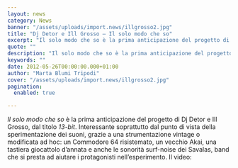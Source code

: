 ```yaml
---
layout: news
category: News
banner: "/assets/uploads/import.news/illgrosso2.jpg"
title: "Dj Detor e Ill Grosso – Il solo modo che so"
excerpt: "Il solo modo che so è la prima anticipazione del progetto di Dj Detor e Ill Grosso, dal titolo 13-bit. Interessante soprattutto dal punto di vista della sperimentazione dei suoni, grazie a una strumentazione vintage o modificata ad hoc: un Commodore 64 risistemato, un vecchio Akai, una tastiera  giocattolo d’annata e  anche le sonorità surf-noise [&hellip"
quote: ""
description: "Il solo modo che so è la prima anticipazione del progetto di Dj Detor e Ill Grosso, dal titolo 13-bit. Interessante soprattutto dal punto di vista della sperimentazione dei suoni, grazie a una strumentazione vintage o modificata ad hoc: un Commodore 64 risistemato, un vecchio Akai, una tastiera  giocattolo d’annata e  anche le sonorità surf-noise [&hellip"
keywords: ""
date: 2012-05-26T00:00:00.000+01:00
author: "Marta Blumi Tripodi"
cover: "/assets/uploads/import.news/illgrosso2.jpg"
pagination:
  enabled: true

---
```


_Il solo modo che so_ è la prima anticipazione del progetto di Dj Detor e Ill Grosso, dal titolo _13-bit_. Interessante soprattutto dal punto di vista della sperimentazione dei suoni, grazie a una strumentazione vintage o modificata ad hoc: un Commodore 64 risistemato, un vecchio Akai, una tastiera giocattolo d’annata e anche le sonorità surf-noise dei Savalas, band che si presta ad aiutare i protagonisti nell’esperimento. Il video:
